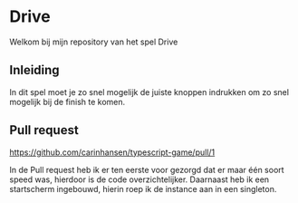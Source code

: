 # Drive

Welkom bij mijn repository van het spel Drive

## Inleiding

In dit spel moet je zo snel mogelijk de juiste knoppen indrukken om zo snel mogelijk bij de finish te komen.

## Pull request

https://github.com/carinhansen/typescript-game/pull/1

In de Pull request heb ik er ten eerste voor gezorgd dat er maar één soort speed was, hierdoor is de code overzichtelijker.
Daarnaast heb ik een startscherm ingebouwd, hierin roep ik de instance aan in een singleton.
